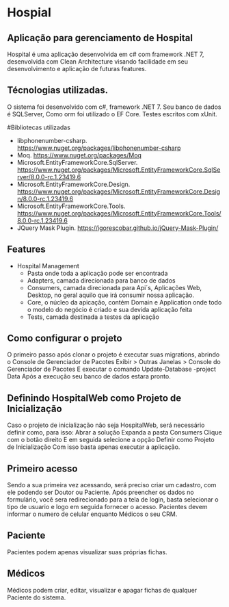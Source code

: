 # Hospial
## Aplicação para gerenciamento de Hospital

Hospital é uma aplicação desenvolvida em c# com framework .NET 7, desenvolvida com Clean Architecture visando facilidade em seu desenvolvimento e aplicação de futuras features.
## Técnologias utilizadas.
O sistema foi desenvolvido com c#, framework .NET 7.
Seu banco de dados é SQLServer, Como orm foi utilizado o EF Core.
Testes escritos com xUnit.

#Bibliotecas utilizadas
  - libphonenumber-csharp. https://www.nuget.org/packages/libphonenumber-csharp
  - Moq. https://www.nuget.org/packages/Moq
  - Microsoft.EntityFrameworkCore.SqlServer. https://www.nuget.org/packages/Microsoft.EntityFrameworkCore.SqlServer/8.0.0-rc.1.23419.6
  - Microsoft.EntityFrameworkCore.Design. https://www.nuget.org/packages/Microsoft.EntityFrameworkCore.Design/8.0.0-rc.1.23419.6
  - Microsoft.EntityFrameworkCore.Tools. https://www.nuget.org/packages/Microsoft.EntityFrameworkCore.Tools/8.0.0-rc.1.23419.6
  - JQuery Mask Plugin. https://igorescobar.github.io/jQuery-Mask-Plugin/
## Features

- Hospital Management
    - Pasta onde toda a aplicação pode ser encontrada
    - Adapters, camada direcionada para banco de dados
    - Consumers, camada direcionada para Api´s, Aplicações Web, Desktop, no geral aquilo que irá consumir nossa aplicação. 
    - Core, o núcleo da apicação, contém Domain e Application onde todo o modelo do negócio é criado e sua devida aplicação feita
    - Tests, camada destinada a testes da aplicação

## Como configurar o projeto

O primeiro passo após clonar o projeto é executar suas migrations, abrindo o Console de Gerenciador de Pacotes
Exibir > Outras Janelas > Console do Gerenciador de Pacotes
E executar o comando Update-Database -project Data
Após a execução seu banco de dados estara pronto.

## Definindo HospitalWeb como Projeto de Inicialização
Caso o projeto de inicialização não seja HospitalWeb, será necessário definir como, para isso:
Abrar a solução
Expanda a pasta Consumers
Clique com o botão direito
E em seguida selecione a opção Definir como Projeto de Inicialização
Com isso basta apenas executar a aplicação.

## Primeiro acesso
Sendo a sua primeira vez acessando, será preciso criar um cadastro, com ele podendo ser Doutor ou Paciente.
Após preencher os dados no formulário, você sera redirecionado para a tela de login, basta selecionar o tipo de usuario e logo em seguida fornecer o acesso.
Pacientes devem informar o numero de celular enquanto Médicos o seu CRM.

## Paciente
Pacientes podem apenas visualizar suas próprias fichas.

## Médicos
Médicos podem criar, editar, visualizar e apagar fichas de qualquer Paciente do sistema.

